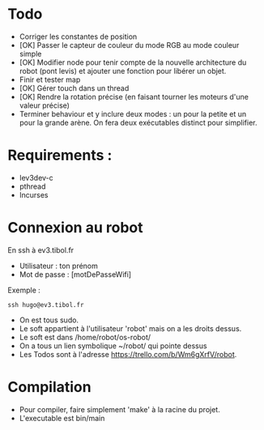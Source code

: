 # Todo
* Corriger les constantes de position 
* [OK] Passer le capteur de couleur du mode RGB au mode couleur simple
* [OK] Modifier node pour tenir compte de la nouvelle architecture du robot (pont levis) et
ajouter une fonction pour libérer un objet.
* Finir et tester map
* [OK] Gérer touch dans un thread
* [OK] Rendre la rotation précise (en faisant tourner les moteurs d'une valeur précise)
* Terminer behaviour et y inclure deux modes : un pour la petite et un pour la grande arène. On fera deux exécutables distinct pour simplifier.

# Requirements :
* lev3dev-c
* pthread
* lncurses

# Connexion au robot
En ssh à ev3.tibol.fr

* Utilisateur : ton prénom
* Mot de passe : [motDePasseWifi]

Exemple :
```
ssh hugo@ev3.tibol.fr
```
* On est tous sudo.
* Le soft appartient à l'utilisateur 'robot' mais on a les droits dessus.
* Le soft est dans /home/robot/os-robot/
* On a tous un lien symbolique ~/robot/ qui pointe dessus
* Les Todos sont à l'adresse https://trello.com/b/Wm6gXrfV/robot.

# Compilation
* Pour compiler, faire simplement 'make' à la racine du projet.
* L'executable est bin/main

